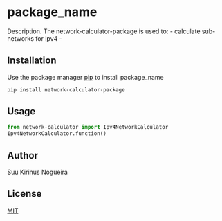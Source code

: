 # package_name

Description. 
The network-calculator-package is used to:
	- calculate sub-networks for ipv4
	-

## Installation

Use the package manager [pip](https://pip.pypa.io/en/stable/) to install package_name

```bash
pip install network-calculator-package
```

## Usage

```python
from network-calculator import Ipv4NetworkCalculator
Ipv4NetworkCalculator.function()
```

## Author
Suu Kirinus Nogueira

## License
[MIT](https://choosealicense.com/licenses/mit/)